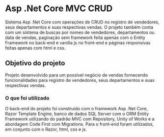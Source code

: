 # Asp .Net Core MVC CRUD
Sistema Asp .Net Core com operações de CRUD no registro de vendedores, seus departamentos e suas respectivas vendas. 
O projeto também conta com um sistema de buscas por nomes de vendedores, departamentos ou data de vendas, paginação sem framework feita apenas com o Entity Framework no back-end e vanilla js no front-end e páginas responsivas feitas apenas com html e css.

## Objetivo do projeto
Projeto desenvolvido para um possível negócio de vendas fornecendo funcionalidades para registro de vendedores, seus departamentos e suas respectivas vendas.

### O que foi utilizado
O back-end do projeto foi construído com o framework Asp .Net Core, Razor Template Engine, banco de dados SQL Server com o ORM Entity Framework utilizando do padrão MVC com Repository, Unity of Works e a abordagem Code First com Migrations.
Para o front-end foram utilizados, em conjunto com o Razor, html, css e js.
